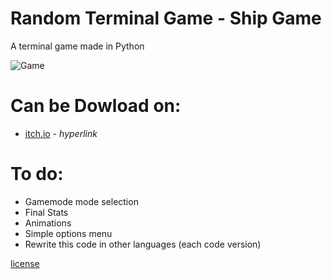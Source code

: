 # Random Terminal Game - Ship Game
A terminal game made in Python

![Game](https://github.com/user-attachments/assets/a9e36248-8b8b-42bc-b333-531c2b3377ec)

# Can be Dowload on:
- [itch.io](https://alastor367.itch.io/ship-game) - _hyperlink_

# To do:

- Gamemode mode selection
- Final Stats
- Animations
- Simple options menu
- Rewrite this code in other languages (each code version)

[license](https://github.com/alastor367/Random_Terminal_Game-Ship_Game?tab=MIT-1-ov-file#readme)
